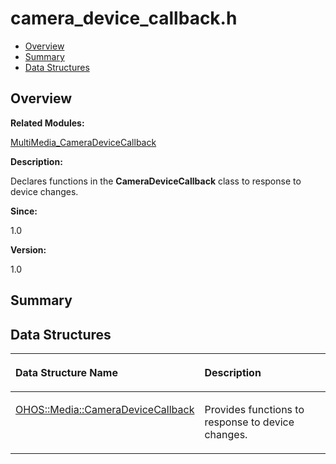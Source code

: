 # camera\_device\_callback.h<a name="EN-US_TOPIC_0000001054479527"></a>

-   [Overview](#section451714976165626)
-   [Summary](#section1547378167165626)
-   [Data Structures](#nested-classes)

## **Overview**<a name="section451714976165626"></a>

**Related Modules:**

[MultiMedia\_CameraDeviceCallback](multimedia_cameradevicecallback.md)

**Description:**

Declares functions in the  **CameraDeviceCallback**  class to response to device changes. 

**Since:**

1.0

**Version:**

1.0

## **Summary**<a name="section1547378167165626"></a>

## Data Structures<a name="nested-classes"></a>

<a name="table630586181165626"></a>
<table><thead align="left"><tr id="row2112839010165626"><th class="cellrowborder" valign="top" width="50%" id="mcps1.1.3.1.1"><p id="p730452024165626"><a name="p730452024165626"></a><a name="p730452024165626"></a>Data Structure Name</p>
</th>
<th class="cellrowborder" valign="top" width="50%" id="mcps1.1.3.1.2"><p id="p936451909165626"><a name="p936451909165626"></a><a name="p936451909165626"></a>Description</p>
</th>
</tr>
</thead>
<tbody><tr id="row1335663316165626"><td class="cellrowborder" valign="top" width="50%" headers="mcps1.1.3.1.1 "><p id="p1116346490165626"><a name="p1116346490165626"></a><a name="p1116346490165626"></a><a href="ohos-media-cameradevicecallback.md">OHOS::Media::CameraDeviceCallback</a></p>
</td>
<td class="cellrowborder" valign="top" width="50%" headers="mcps1.1.3.1.2 "><p id="p1672170682165626"><a name="p1672170682165626"></a><a name="p1672170682165626"></a>Provides functions to response to device changes. </p>
</td>
</tr>
</tbody>
</table>

